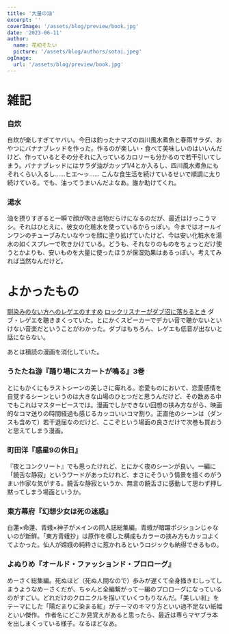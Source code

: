 ```yaml
---
title: '大量の油'
excerpt: ''
coverImage: '/assets/blog/preview/book.jpg'
date: '2023-06-11'
author:
  name: 花初そたい
  picture: '/assets/blog/authors/sotai.jpeg'
ogImage:
  url: '/assets/blog/preview/book.jpg'
---
```

# 雑記
### 自炊
自炊が楽しすぎてヤバい。今日は釣ったナマズの四川風水煮魚と春雨サラダ、おやつにバナナブレッドを作った。作るのが楽しい・食べて美味しいのはいいんだけど、作っているとその分それに入っているカロリーも分かるので若干引いてしまう。バナナブレッドにはサラダ油がカップ1/4とか入るし、四川風水煮魚にもそれくらい入るし……ヒエ～ッ……
こんな食生活を続けているせいで順調に太り続けている。でも、油ってうまいんだよなあ。誰か助けてくれ。

### 湯水
油を摂りすぎると一瞬で顔が吹き出物だらけになるのだが、最近はけっこうマシ。それはひとえに、彼女の化粧水を使っているからっぽい。今まではオールインワンのチューブみたいなやつを顔に塗り拡げていたけど、今は安い化粧水を湯水の如くスプレーで吹きかけている。どうも、それなりのものをちょっとだけ使うとかよりも、安いものを大量に使ったほうが保湿効果はあるっぽい。考えてみれば当然なんだけど。

# よかったもの
[馴染みのない方へのレゲエのすすめ](https://mit-tsu.webnode.jp/l/%E9%A6%B4%E6%9F%93%E3%81%BF%E3%81%AE%E3%81%AA%E3%81%84%E6%96%B9%E3%81%B8%E3%81%AE%E3%83%AC%E3%82%B2%E3%82%A8%E3%81%AE%E3%81%99%E3%81%99%E3%82%81-roots%E5%89%8D%E7%B7%A8/)
[ロックリスナーがダブ沼に落ちるとき](https://slapsticker.blog.fc2.com/blog-entry-448.html)
ダブ・レゲエを聴きまくっていた。とにかくスピーカーでデカい音で聴かないといけない音楽だということがわかった。ダブはもちろん、レゲエも低音が出ないと話にならない。

あとは積読の漫画を消化していた。
### うたたね游『踊り場にスカートが鳴る』3巻
とにもかくにもラストシーンの美しさに痺れる。恋愛ものにおいて、恋愛感情を自覚するシーンというのは大きな山場のひとつだと思うんだけど、その数ある中でもこれはマスターピースでは。漫画でしかできない回想の挟み方ながら、映画的なコマ送りの時間経過も感じるカッコいいコマ割り。正直他のシーンは（ダンスも含めて）若干退屈なのだけど、ここぞという場面の良さだけで次巻も買おうと思えてしまう漫画。

### 町田洋『惑星9の休日』
『夜とコンクリート』でも思ったけれど、とにかく夜のシーンが良い。一編に「饒舌な静寂」というワードがあったけれど、まさにそういう情景を描くのがうまい作家な気がする。饒舌な静寂というか、無言の饒舌さに感動して思わず押し黙ってしまう場面というか。

### 東方幕府『幻想少女は死の迷惑』
白蓮×命蓮、青蛾×神子がメインの同人誌総集編。青蛾が暗躍ポジションじゃないのが新鮮。「東方青蛾抄」は原作を模した構成もカラーの挟み方もカッコよくてよかった。仙人が嫦娥の純粋さに惹かれるというロジックも納得できるもの。

### よぬりめ『オールド・ファッションド・プロローグ』
めーさく総集編。死ぬほど（死ぬ人間なので）歩みが遅くて全身掻きむしってしまうようなめーさくだが、ちゃんと全編繋がって一編のプロローグになっているのがすごい。どれだけのクロニクルを描いていくつもりなんだ。「美しい紅」をテーマにした「陽だまりに染まる紅」がテーマのキマり方といい過不足ない紙幅といい傑作。
作者名にどこか見覚えがあると思ったら、最近は専らマヤブラ本を出しまくっている様子。なるほどなあ。